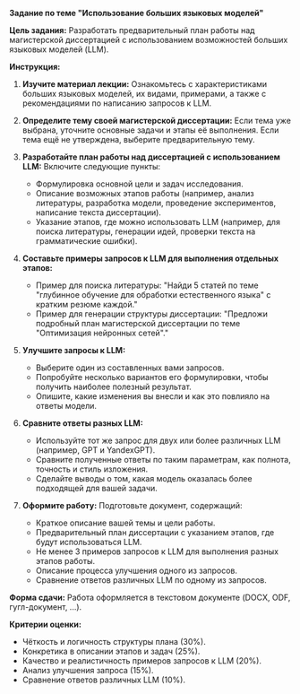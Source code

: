 **Задание по теме "Использование больших языковых моделей"**

**Цель задания:**
Разработать предварительный план работы над магистерской диссертацией с использованием возможностей больших языковых моделей (LLM).

**Инструкция:**

1. **Изучите материал лекции:**
   Ознакомьтесь с характеристиками больших языковых моделей, их видами, примерами, а также с рекомендациями по написанию запросов к LLM.

2. **Определите тему своей магистерской диссертации:**
   Если тема уже выбрана, уточните основные задачи и этапы её выполнения. Если тема ещё не утверждена, выберите предварительную тему.

3. **Разработайте план работы над диссертацией с использованием LLM:**
   Включите следующие пункты:
   - Формулировка основной цели и задач исследования.
   - Описание возможных этапов работы (например, анализ литературы, разработка модели, проведение экспериментов, написание текста диссертации).
   - Указание этапов, где можно использовать LLM (например, для поиска литературы, генерации идей, проверки текста на грамматические ошибки).

4. **Составьте примеры запросов к LLM для выполнения отдельных этапов:**
   - Пример для поиска литературы: "Найди 5 статей по теме \"глубинное обучение для обработки естественного языка\" с кратким резюме каждой."
   - Пример для генерации структуры диссертации: "Предложи подробный план магистерской диссертации по теме \"Оптимизация нейронных сетей\"."

5. **Улучшите запросы к LLM:**
   - Выберите один из составленных вами запросов.
   - Попробуйте несколько вариантов его формулировки, чтобы получить наиболее полезный результат.
   - Опишите, какие изменения вы внесли и как это повлияло на ответы модели.

6. **Сравните ответы разных LLM:**
   - Используйте тот же запрос для двух или более различных LLM (например, GPT и YandexGPT).
   - Сравните полученные ответы по таким параметрам, как полнота, точность и стиль изложения.
   - Сделайте выводы о том, какая модель оказалась более подходящей для вашей задачи.

7. **Оформите работу:**
   Подготовьте документ, содержащий:
   - Краткое описание вашей темы и цели работы.
   - Предварительный план диссертации с указанием этапов, где будут использоваться LLM.
   - Не менее 3 примеров запросов к LLM для выполнения разных этапов работы.
   - Описание процесса улучшения одного из запросов.
   - Сравнение ответов различных LLM по одному из запросов.

**Форма сдачи:**
Работа оформляется в текстовом документе (DOCX, ODF, гугл-документ, ...).

**Критерии оценки:**
- Чёткость и логичность структуры плана (30%).
- Конкретика в описании этапов и задач (25%).
- Качество и реалистичность примеров запросов к LLM (20%).
- Анализ улучшения запроса (15%).
- Сравнение ответов различных LLM (10%).


